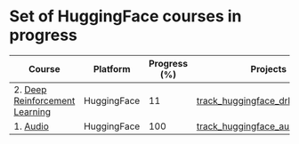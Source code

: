 # Set of HuggingFace courses in progress


| Course | Platform | Progress (%) | Projects | Certificate | Year |
| --- | --- | --- | --- | --- | --- |
| 2. [Deep Reinforcement Learning](https://huggingface.co/learn/deep-rl-course/unit0/introduction) | HuggingFace | 11 | [track_huggingface_drl_projects](https://github.com/jaymanvirk/track_huggingface_drl_projects) |  |  |
| 1. [Audio](https://huggingface.co/learn/audio-course/chapter0/introduction) | HuggingFace | 100 | [track_huggingface_audio_projects](https://github.com/jaymanvirk/track_huggingface_audio_projects) |[Link](https://cdn-uploads.huggingface.co/production/uploads/noauth/sKn5f5kQgxDvyaIvFs5VW.png) | 2024 |
